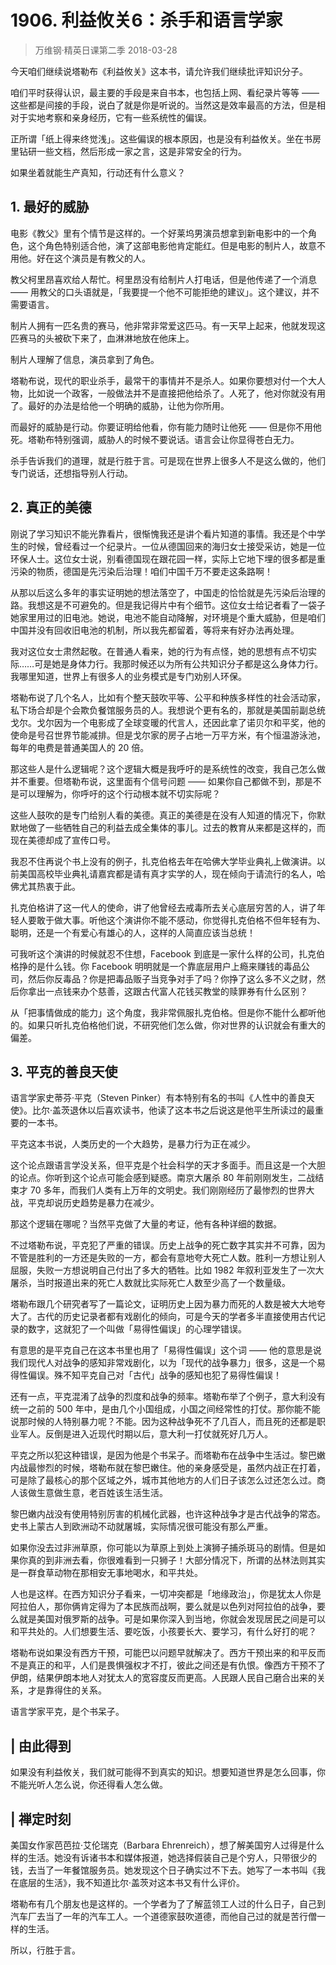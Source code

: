 # 1906. 利益攸关6：杀手和语言学家
> 万维钢·精英日课第二季
2018-03-28

今天咱们继续说塔勒布《利益攸关》这本书，请允许我们继续批评知识分子。

咱们平时获得认识，最主要的手段是来自书本，也包括上网、看纪录片等等 —— 这些都是间接的手段，说白了就是你是听说的。当然这是效率最高的方法，但是相对于实地考察和亲身经历，它有一些系统性的偏误。

正所谓「纸上得来终觉浅」。这些偏误的根本原因，也是没有利益攸关。坐在书房里钻研一些文档，然后形成一家之言，这是非常安全的行为。

如果坐着就能生产真知，行动还有什么意义？

## 1. 最好的威胁
电影《教父》里有个情节是这样的。一个好莱坞男演员想拿到新电影中的一个角色，这个角色特别适合他，演了这部电影他肯定能红。但是电影的制片人，故意不用他。好在这个演员是有教父的人。

教父柯里昂喜欢给人帮忙。柯里昂没有给制片人打电话，但是他传递了一个消息 —— 用教父的口头语就是，「我要提一个他不可能拒绝的建议」。这个建议，并不需要语言。

制片人拥有一匹名贵的赛马，他非常非常爱这匹马。有一天早上起来，他就发现这匹赛马的头被砍下来了，血淋淋地放在他床上。

制片人理解了信息，演员拿到了角色。

塔勒布说，现代的职业杀手，最常干的事情并不是杀人。如果你要想对付一个大人物，比如说一个政客，一般做法并不是直接把他给杀了。人死了，他对你就没有用了。最好的办法是给他一个明确的威胁，让他为你所用。

而最好的威胁是行动。你要证明给他看，你有能力随时让他死 —— 但是你不用他死。塔勒布特别强调，威胁人的时候不要说话。语言会让你显得苍白无力。

杀手告诉我们的道理，就是行胜于言。可是现在世界上很多人不是这么做的，他们专门说话，还想指导别人行动。

## 2. 真正的美德
刚说了学习知识不能光靠看片，很惭愧我还是讲个看片知道的事情。我还是个中学生的时候，曾经看过一个纪录片。一位从德国回来的海归女士接受采访，她是一位环保人士。这位女士说，别看德国现在跟花园一样，实际上它地下埋的很多都是重污染的物质，德国是先污染后治理！咱们中国千万不要走这条路啊！

从那以后这么多年的事实证明她的想法落空了，中国走的恰恰就是先污染后治理的路。我想这是不可避免的。但是我记得片中有个细节。这位女士给记者看了一袋子她家里用过的旧电池。她说，电池不能自动降解，对环境是个重大威胁，但是咱们中国并没有回收旧电池的机制，所以我先都留着，等将来有好办法再处理。

我对这位女士肃然起敬。在普通人看来，她的行为有点怪，她的思想有点不切实际……可是她是身体力行。我那时候还以为所有公共知识分子都是这么身体力行。我哪里知道，世界上有很多人的业务模式是专门劝别人环保。

塔勒布说了几个名人，比如有个整天鼓吹平等、公平和种族多样性的社会活动家，私下场合却是个会欺负餐馆服务员的人。我想说个更有名的，那就是美国前副总统戈尔。戈尔因为一个电影成了全球变暖的代言人，还因此拿了诺贝尔和平奖，他的使命是号召世界节能减排。但是戈尔家的房子占地一万平方米，有个恒温游泳池，每年的电费是普通美国人的 20 倍。

那这些人是什么逻辑呢？这个逻辑大概是我呼吁的是系统性的改变，我自己怎么做并不重要。但塔勒布说，这里面有个信号问题 —— 如果你自己都做不到，那是不是可以理解为，你呼吁的这个行动根本就不切实际呢？

这些人鼓吹的是专门给别人看的美德。真正的美德是在没有人知道的情况下，你默默地做了一些牺牲自己的利益去成全集体的事儿。过去的教育从来都是这样的，而现在美德却成了宣传口号。

我忍不住再说个书上没有的例子，扎克伯格去年在哈佛大学毕业典礼上做演讲。以前美国高校毕业典礼请嘉宾都是请有真才实学的人，现在倾向于请流行的名人，哈佛尤其热衷于此。

扎克伯格讲了这一代人的使命，讲了他曾经去戒毒所去关心底层穷苦的人，讲了年轻人要敢于做大事。听他这个演讲你不能不感动，你觉得扎克伯格不但年轻有为、聪明，还是一个有爱心有雄心的人，这样的人简直应该当总统！

可我听这个演讲的时候就忍不住想，Facebook 到底是一家什么样的公司，扎克伯格挣的是什么钱。你 Facebook 明明就是一个靠底层用户上瘾来赚钱的毒品公司，然后你反毒品？你是把毒品贩子当竞争对手了吗？你挣了这么多不义之财，然后你拿出一点钱来办个慈善，这跟古代富人花钱买教堂的赎罪券有什么区别？

从「把事情做成的能力」这个角度，我非常佩服扎克伯格。但是你不能什么都听他的。如果只听扎克伯格他们说，不研究他们怎么做，你对世界的认识就会有重大的偏差。

## 3. 平克的善良天使
语言学家史蒂芬·平克（Steven Pinker）有本特别有名的书叫《人性中的善良天使》。比尔·盖茨退休以后喜欢读书，他读了这本书之后说这是他平生所读过的最重要的一本书。

平克这本书说，人类历史的一个大趋势，是暴力行为正在减少。

这个论点跟语言学没关系，但平克是个社会科学的天才多面手。而且这是一个大胆的论点。你听到这个论点可能会感到疑惑。南京大屠杀 80 年前刚刚发生，二战结束才 70 多年，而我们人类有上万年的文明史。我们刚刚经历了最惨烈的世界大战，平克却说历史趋势是暴力在减少。

那这个逻辑在哪呢？当然平克做了大量的考证，他有各种详细的数据。

不过塔勒布说，平克犯了严重的错误。历史上战争的死亡数字其实并不可靠，因为不管是胜利的一方还是失败的一方，都会有意地夸大死亡人数。胜利一方想让别人屈服，失败一方想说明自己付出了多大的牺牲。比如 1982 年叙利亚发生了一次大屠杀，当时报道出来的死亡人数就比实际死亡人数至少高了一个数量级。

塔勒布跟几个研究者写了一篇论文，证明历史上因为暴力而死的人数是被大大地夸大了。古代的历史记录者都有戏剧化的倾向，可是今天的学者多半直接使用古代记录的数字，这就犯了一个叫做「易得性偏误」的心理学错误。

有意思的是平克自己在这本书里也用了「易得性偏误」这个词 —— 他的意思是说我们现代人对战争的感知非常戏剧化，以为「现代的战争暴力」很多，这是一个易得性偏误。殊不知平克自己对「古代」战争的感知也犯了易得性偏误！

还有一点，平克混淆了战争的烈度和战争的频率。塔勒布举了个例子，意大利没有统一之前的 500 年中，是由几个小国组成，小国之间经常性的打仗。那你能不能说那时候的人特别暴力呢？不能。因为这种战争死不了几百人，而且死的还都是职业军人。反倒是进入近现代时期以后，意大利一打仗就死好几万人。

平克之所以犯这种错误，是因为他是个书呆子。而塔勒布在战争中生活过。黎巴嫩内战最惨烈的时候，塔勒布就在黎巴嫩住。他的亲身感受是，虽然内战正在打着，可是除了最核心的那个区域之外，城市其他地方的人们日子该怎么过还怎么过。商人该做生意做生意，老百姓该生活生活。

黎巴嫩内战没有使用特别厉害的机械化武器，也许这种战争才是古代战争的常态。史书上蒙古人到欧洲动不动就屠城，实际情况很可能没有那么严重。

如果你没去过非洲草原，你可能以为草原上到处上演狮子捕杀斑马的剧情。但是如果你真的到非洲去看，你很难看到一只狮子！大部分情况下，所谓的丛林法则其实是一群食草动物在那相安无事地喝水，和平共处。

人也是这样。在西方知识分子看来，一切冲突都是「地缘政治」，你是犹太人你是阿拉伯人，那你俩肯定得为了本民族而战啊，要么就是以色列对阿拉伯的战争，要么就是美国对俄罗斯的战争。可是如果你深入到当地，你就会发现居民之间是可以和平共处的。人们想要生活、要吃饭，小孩要长大、要学习，有什么好打的呢？

塔勒布说如果没有西方干预，可能巴以问题早就解决了。西方干预出来的和平反而不是真正的和平，人们是畏惧强权才不打，彼此之间还是有仇恨。像西方干预不了伊朗，结果伊朗本地人对犹太人的宽容度反而更高。人民跟人民自己磨合出来的关系，才是靠得住的关系。

语言学家平克，是个书呆子。

## | 由此得到
如果没有利益攸关，我们就可能得不到真实的知识。想要知道世界是怎么回事，你不能光听人怎么说，你还得看人怎么做。

## | 禅定时刻
美国女作家芭芭拉·艾伦瑞克（Barbara Ehrenreich），想了解美国穷人过得是什么样的生活。她没有诉诸书本和媒体报道，她选择假装自己是个穷人，只带很少的钱，去当了一年餐馆服务员。她发现这个日子确实过不下去。她写了一本书叫《我在底层的生活》，我不知道比尔·盖茨对这本书又有什么评价。

塔勒布有几个朋友也是这样的。一个学者为了了解蓝领工人过的什么日子，自己到汽车厂去当了一年的汽车工人。一个道德家鼓吹道德，而他自己过的就是苦行僧一样的生活。

所以，行胜于言。